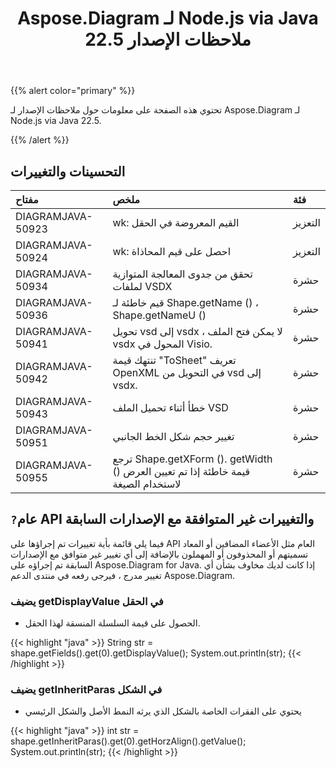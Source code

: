 ﻿---
title: Aspose.Diagram لـ Node.js via Java 22.5 ملاحظات الإصدار
type: docs
weight: 23
url: /ar/java/aspose-diagram-for-node-js-via-java-22-5-release-notes/
---
{{% alert color="primary" %}}

تحتوي هذه الصفحة على معلومات حول ملاحظات الإصدار لـ Aspose.Diagram لـ Node.js via Java 22.5.

{{% /alert %}}
## **التحسينات والتغييرات**  ##

|**مفتاح**|**ملخص**|**فئة**|
|:- |:- |:- |
|DIAGRAMJAVA-50923|wk: القيم المعروضة في الحقل|التعزيز|
|DIAGRAMJAVA-50924|wk: احصل على قيم المحاذاة|التعزيز|
|DIAGRAMJAVA-50934|تحقق من جدوى المعالجة المتوازية لملفات VSDX|حشرة|
|DIAGRAMJAVA-50936|قيم خاطئة لـ Shape.getName () ، Shape.getNameU ()|حشرة|
|DIAGRAMJAVA-50941|تحويل vsd إلى vsdx ، لا يمكن فتح الملف vsdx المحول في Visio.|حشرة|
|DIAGRAMJAVA-50942|تنتهك قيمة "ToSheet" تعريف OpenXML في التحويل من vsd إلى vsdx.|حشرة|
|DIAGRAMJAVA-50943|خطأ أثناء تحميل الملف VSD|حشرة|
|DIAGRAMJAVA-50951|تغيير حجم شكل الخط الجانبي|حشرة|
|DIAGRAMJAVA-50955|ترجع Shape.getXForm (). getWidth () قيمة خاطئة إذا تم تعيين العرض لاستخدام الصيغة|حشرة|

## `?`**عام API والتغييرات غير المتوافقة مع الإصدارات السابقة**
فيما يلي قائمة بأية تغييرات تم إجراؤها على API العام مثل الأعضاء المضافين أو المعاد تسميتهم أو المحذوفون أو المهملون بالإضافة إلى أي تغيير غير متوافق مع الإصدارات السابقة تم إجراؤه على Aspose.Diagram for Java. إذا كانت لديك مخاوف بشأن أي تغيير مدرج ، فيرجى رفعه في منتدى الدعم Aspose.Diagram.

### **يضيف getDisplayValue في الحقل**
- الحصول على قيمة السلسلة المنسقة لهذا الحقل.

{{< highlight "java" >}}
String str = shape.getFields().get(0).getDisplayValue();
System.out.println(str);
{{< /highlight >}}

### **يضيف getInheritParas في الشكل**
- يحتوي على الفقرات الخاصة بالشكل الذي يرثه النمط الأصل والشكل الرئيسي

{{< highlight "java" >}}
int str = shape.getInheritParas().get(0).getHorzAlign().getValue();
System.out.println(str);
{{< /highlight >}}
